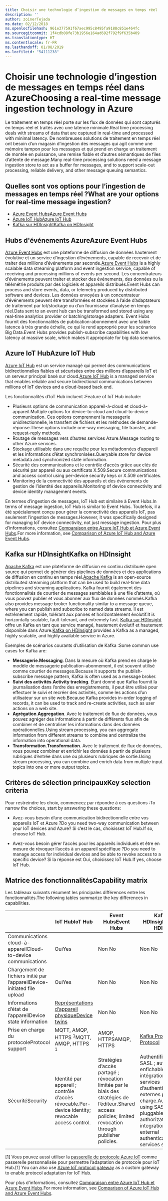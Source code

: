 ```yaml
---
title: Choisir une technologie d’ingestion de messages en temps réel
description: ''
author: zoinerTejada
ms.date: 02/12/2018
ms.openlocfilehash: 961e377591f67aec995c8495fa9188c851e464fc
ms.sourcegitcommit: 1f4cdb08fe73b1956e164ad692f792f9f635b409
ms.translationtype: HT
ms.contentlocale: fr-FR
ms.lasthandoff: 01/08/2019
ms.locfileid: "54111238"
---
```

# <a name="choosing-a-real-time-message-ingestion-technology-in-azure"></a><span data-ttu-id="5e5a4-102">Choisir une technologie d’ingestion de messages en temps réel dans Azure</span><span class="sxs-lookup"><span data-stu-id="5e5a4-102">Choosing a real-time message ingestion technology in Azure</span></span>

<span data-ttu-id="5e5a4-103">Le traitement en temps réel porte sur les flux de données qui sont capturés en temps réel et traités avec une latence minimale.</span><span class="sxs-lookup"><span data-stu-id="5e5a4-103">Real time processing deals with streams of data that are captured in real-time and processed with minimal latency.</span></span> <span data-ttu-id="5e5a4-104">De nombreuses solutions de traitement en temps réel ont besoin d’un magasin d’ingestion des messages qui agit comme une mémoire tampon pour les messages et qui prend en charge un traitement de montée en puissance, une remise fiable et d’autres sémantiques de files d’attente de message.</span><span class="sxs-lookup"><span data-stu-id="5e5a4-104">Many real-time processing solutions need a message ingestion store to act as a buffer for messages, and to support scale-out processing, reliable delivery, and other message queuing semantics.</span></span>

<!-- markdownlint-disable MD026 -->

## <a name="what-are-your-options-for-real-time-message-ingestion"></a><span data-ttu-id="5e5a4-105">Quelles sont vos options pour l’ingestion de messages en temps réel ?</span><span class="sxs-lookup"><span data-stu-id="5e5a4-105">What are your options for real-time message ingestion?</span></span>

<!-- markdownlint-enable MD026 -->

- [<span data-ttu-id="5e5a4-106">Azure Event Hubs</span><span class="sxs-lookup"><span data-stu-id="5e5a4-106">Azure Event Hubs</span></span>](/azure/event-hubs/)
- [<span data-ttu-id="5e5a4-107">Azure IoT Hub</span><span class="sxs-lookup"><span data-stu-id="5e5a4-107">Azure IoT Hub</span></span>](/azure/iot-hub/)
- [<span data-ttu-id="5e5a4-108">Kafka sur HDInsight</span><span class="sxs-lookup"><span data-stu-id="5e5a4-108">Kafka on HDInsight</span></span>](/azure/hdinsight/kafka/apache-kafka-get-started)

## <a name="azure-event-hubs"></a><span data-ttu-id="5e5a4-109">Hubs d'événements Azure</span><span class="sxs-lookup"><span data-stu-id="5e5a4-109">Azure Event Hubs</span></span>

<span data-ttu-id="5e5a4-110">[Azure Event Hubs](/azure/event-hubs/) est une plateforme de diffusion de données hautement évolutive et un service d’ingestion d’événements, capable de recevoir et de traiter des millions d’événements par seconde.</span><span class="sxs-lookup"><span data-stu-id="5e5a4-110">[Azure Event Hubs](/azure/event-hubs/) is a highly scalable data streaming platform and event ingestion service, capable of receiving and processing millions of events per second.</span></span> <span data-ttu-id="5e5a4-111">Les concentrateurs d’événements peuvent traiter et stocker des événements, des données ou la télémétrie produits par des logiciels et appareils distribués.</span><span class="sxs-lookup"><span data-stu-id="5e5a4-111">Event Hubs can process and store events, data, or telemetry produced by distributed software and devices.</span></span> <span data-ttu-id="5e5a4-112">Les données envoyées à un concentrateur d’événements peuvent être transformées et stockées à l’aide d’adaptateurs de traitement par lot/stockage ou d’un fournisseur d’analyse en temps réel.</span><span class="sxs-lookup"><span data-stu-id="5e5a4-112">Data sent to an event hub can be transformed and stored using any real-time analytics provider or batching/storage adapters.</span></span> <span data-ttu-id="5e5a4-113">Event Hubs fournit des fonctionnalités de publication-abonnement avec une faible latence à très grande échelle, ce qui le rend approprié pour les scénarios Big Data.</span><span class="sxs-lookup"><span data-stu-id="5e5a4-113">Event Hubs provides publish-subscribe capabilities with low latency at massive scale, which makes it appropriate for big data scenarios.</span></span>

## <a name="azure-iot-hub"></a><span data-ttu-id="5e5a4-114">Azure IoT Hub</span><span class="sxs-lookup"><span data-stu-id="5e5a4-114">Azure IoT Hub</span></span>

<span data-ttu-id="5e5a4-115">[Azure IoT Hub](/azure/iot-hub/) est un service managé qui permet des communications bidirectionnelles fiables et sécurisées entre des millions d’appareils IoT et un serveur principal basé sur cloud.</span><span class="sxs-lookup"><span data-stu-id="5e5a4-115">[Azure IoT Hub](/azure/iot-hub/) is a managed service that enables reliable and secure bidirectional communications between millions of IoT devices and a cloud-based back end.</span></span>

<span data-ttu-id="5e5a4-116">Les fonctionnalités d’IoT Hub incluent :</span><span class="sxs-lookup"><span data-stu-id="5e5a4-116">Feature of IoT Hub include:</span></span>

- <span data-ttu-id="5e5a4-117">Plusieurs options de communication appareil-à-cloud et cloud-à-appareil.</span><span class="sxs-lookup"><span data-stu-id="5e5a4-117">Multiple options for device-to-cloud and cloud-to-device communication.</span></span> <span data-ttu-id="5e5a4-118">Ces options comprennent la messagerie unidirectionnelle, le transfert de fichiers et les méthodes de demande-réponse.</span><span class="sxs-lookup"><span data-stu-id="5e5a4-118">These options include one-way messaging, file transfer, and request-reply methods.</span></span>
- <span data-ttu-id="5e5a4-119">Routage de messages vers d’autres services Azure.</span><span class="sxs-lookup"><span data-stu-id="5e5a4-119">Message routing to other Azure services.</span></span>
- <span data-ttu-id="5e5a4-120">Stockage utilisable dans une requête pour les métadonnées d’appareil et les informations d’état synchronisées.</span><span class="sxs-lookup"><span data-stu-id="5e5a4-120">Queryable store for device metadata and synchronized state information.</span></span>
- <span data-ttu-id="5e5a4-121">Sécurité des communications et le contrôle d’accès grâce aux clés de sécurité par appareil ou aux certificats X.509.</span><span class="sxs-lookup"><span data-stu-id="5e5a4-121">Secure communications and access control using per-device security keys or X.509 certificates.</span></span>
- <span data-ttu-id="5e5a4-122">Monitoring de la connectivité des appareils et des événements de gestion de l’identité des appareils.</span><span class="sxs-lookup"><span data-stu-id="5e5a4-122">Monitoring of device connectivity and device identity management events.</span></span>

<span data-ttu-id="5e5a4-123">En termes d’ingestion de messages, IoT Hub est similaire à Event Hubs.</span><span class="sxs-lookup"><span data-stu-id="5e5a4-123">In terms of message ingestion, IoT Hub is similar to Event Hubs.</span></span> <span data-ttu-id="5e5a4-124">Toutefois, il a été spécialement conçu pour gérer la connectivité des appareils IoT, pas seulement l’ingestion de messages.</span><span class="sxs-lookup"><span data-stu-id="5e5a4-124">However, it was specifically designed for managing IoT device connectivity, not just message ingestion.</span></span> <span data-ttu-id="5e5a4-125">Pour plus d’informations, consultez [Comparaison entre Azure IoT Hub et Azure Event Hubs](/azure/iot-hub/iot-hub-compare-event-hubs).</span><span class="sxs-lookup"><span data-stu-id="5e5a4-125">For more information, see [Comparison of Azure IoT Hub and Azure Event Hubs](/azure/iot-hub/iot-hub-compare-event-hubs).</span></span>

## <a name="kafka-on-hdinsight"></a><span data-ttu-id="5e5a4-126">Kafka sur HDInsight</span><span class="sxs-lookup"><span data-stu-id="5e5a4-126">Kafka on HDInsight</span></span>

<span data-ttu-id="5e5a4-127">[Apache Kafka](https://kafka.apache.org/) est une plateforme de diffusion en continu distribuée open source qui permet de générer des pipelines de données et des applications de diffusion en continu en temps réel.</span><span class="sxs-lookup"><span data-stu-id="5e5a4-127">[Apache Kafka](https://kafka.apache.org/) is an open-source distributed streaming platform that can be used to build real-time data pipelines and streaming applications.</span></span> <span data-ttu-id="5e5a4-128">Kafka fournit également des fonctionnalités de courtier de messages semblables à une file d’attente, où vous pouvez publier et vous abonner aux flux de données nommés.</span><span class="sxs-lookup"><span data-stu-id="5e5a4-128">Kafka also provides message broker functionality similar to a message queue, where you can publish and subscribe to named data streams.</span></span> <span data-ttu-id="5e5a4-129">Il est extrêmement rapide, tolérant aux pannes et horizontalement évolutif.</span><span class="sxs-lookup"><span data-stu-id="5e5a4-129">It is horizontally scalable, fault-tolerant, and extremely fast.</span></span> <span data-ttu-id="5e5a4-130">[Kafka sur HDInsight](/azure/hdinsight/kafka/apache-kafka-get-started) offre un Kafka en tant que service managé, hautement évolutif et hautement disponible dans Azure.</span><span class="sxs-lookup"><span data-stu-id="5e5a4-130">[Kafka on HDInsight](/azure/hdinsight/kafka/apache-kafka-get-started) provides a Kafka as a managed, highly scalable, and highly available service in Azure.</span></span>

<span data-ttu-id="5e5a4-131">Exemples de scénarios courants d’utilisation de Kafka :</span><span class="sxs-lookup"><span data-stu-id="5e5a4-131">Some common use cases for Kafka are:</span></span>

- <span data-ttu-id="5e5a4-132">**Messagerie**.</span><span class="sxs-lookup"><span data-stu-id="5e5a4-132">**Messaging**.</span></span> <span data-ttu-id="5e5a4-133">Dans la mesure où Kafka prend en charge le modèle de messagerie publication-abonnement, il est souvent utilisé comme courtier de messages.</span><span class="sxs-lookup"><span data-stu-id="5e5a4-133">Because it supports the publish-subscribe message pattern, Kafka is often used as a message broker.</span></span>
- <span data-ttu-id="5e5a4-134">**Suivi des activités**.</span><span class="sxs-lookup"><span data-stu-id="5e5a4-134">**Activity tracking**.</span></span> <span data-ttu-id="5e5a4-135">Étant donné que Kafka fournit la journalisation dans l’ordre des enregistrements, il peut être utilisé pour effectuer le suivi et recréer des activités, comme les actions d’un utilisateur sur un site web.</span><span class="sxs-lookup"><span data-stu-id="5e5a4-135">Because Kafka provides in-order logging of records, it can be used to track and re-create activities, such as user actions on a web site.</span></span>
- <span data-ttu-id="5e5a4-136">**Agrégation**.</span><span class="sxs-lookup"><span data-stu-id="5e5a4-136">**Aggregation**.</span></span> <span data-ttu-id="5e5a4-137">Avec le traitement de flux de données, vous pouvez agréger des informations à partir de différents flux afin de combiner et de centraliser les informations dans des données opérationnelles.</span><span class="sxs-lookup"><span data-stu-id="5e5a4-137">Using stream processing, you can aggregate information from different streams to combine and centralize the information into operational data.</span></span>
- <span data-ttu-id="5e5a4-138">**Transformation**.</span><span class="sxs-lookup"><span data-stu-id="5e5a4-138">**Transformation**.</span></span> <span data-ttu-id="5e5a4-139">Avec le traitement de flux de données, vous pouvez combiner et enrichir les données à partir de plusieurs rubriques d’entrée dans une ou plusieurs rubriques de sortie.</span><span class="sxs-lookup"><span data-stu-id="5e5a4-139">Using stream processing, you can combine and enrich data from multiple input topics into one or more output topics.</span></span>

## <a name="key-selection-criteria"></a><span data-ttu-id="5e5a4-140">Critères de sélection principaux</span><span class="sxs-lookup"><span data-stu-id="5e5a4-140">Key selection criteria</span></span>

<span data-ttu-id="5e5a4-141">Pour restreindre les choix, commencez par répondre à ces questions :</span><span class="sxs-lookup"><span data-stu-id="5e5a4-141">To narrow the choices, start by answering these questions:</span></span>

- <span data-ttu-id="5e5a4-142">Avez-vous besoin d’une communication bidirectionnelle entre vos appareils IoT et Azure ?</span><span class="sxs-lookup"><span data-stu-id="5e5a4-142">Do you need two-way communication between your IoT devices and Azure?</span></span> <span data-ttu-id="5e5a4-143">Si c’est le cas, choisissez IoT Hub.</span><span class="sxs-lookup"><span data-stu-id="5e5a4-143">If so, choose IoT Hub.</span></span>

- <span data-ttu-id="5e5a4-144">Avez-vous besoin gérer l’accès pour les appareils individuels et être en mesure de révoquer l’accès à un appareil spécifique ?</span><span class="sxs-lookup"><span data-stu-id="5e5a4-144">Do you need to manage access for individual devices and be able to revoke access to a specific device?</span></span> <span data-ttu-id="5e5a4-145">Si la réponse est Oui, choisissez IoT Hub.</span><span class="sxs-lookup"><span data-stu-id="5e5a4-145">If yes, choose IoT Hub.</span></span>

## <a name="capability-matrix"></a><span data-ttu-id="5e5a4-146">Matrice des fonctionnalités</span><span class="sxs-lookup"><span data-stu-id="5e5a4-146">Capability matrix</span></span>

<span data-ttu-id="5e5a4-147">Les tableaux suivants résument les principales différences entre les fonctionnalités.</span><span class="sxs-lookup"><span data-stu-id="5e5a4-147">The following tables summarize the key differences in capabilities.</span></span>

<!-- markdownlint-disable MD033 -->

| | <span data-ttu-id="5e5a4-148">IoT Hub</span><span class="sxs-lookup"><span data-stu-id="5e5a4-148">IoT Hub</span></span> | <span data-ttu-id="5e5a4-149">Event Hubs</span><span class="sxs-lookup"><span data-stu-id="5e5a4-149">Event Hubs</span></span> | <span data-ttu-id="5e5a4-150">Kafka sur HDInsight</span><span class="sxs-lookup"><span data-stu-id="5e5a4-150">Kafka on HDInsight</span></span> |
| --- | --- | --- | --- |
| <span data-ttu-id="5e5a4-151">Communications cloud-à-appareil</span><span class="sxs-lookup"><span data-stu-id="5e5a4-151">Cloud-to-device communications</span></span> | <span data-ttu-id="5e5a4-152">Oui</span><span class="sxs-lookup"><span data-stu-id="5e5a4-152">Yes</span></span> | <span data-ttu-id="5e5a4-153">Non </span><span class="sxs-lookup"><span data-stu-id="5e5a4-153">No</span></span> | <span data-ttu-id="5e5a4-154">Non </span><span class="sxs-lookup"><span data-stu-id="5e5a4-154">No</span></span> |
| <span data-ttu-id="5e5a4-155">Chargement de fichiers initié par l’appareil</span><span class="sxs-lookup"><span data-stu-id="5e5a4-155">Device-initiated file upload</span></span> | <span data-ttu-id="5e5a4-156">Oui</span><span class="sxs-lookup"><span data-stu-id="5e5a4-156">Yes</span></span> | <span data-ttu-id="5e5a4-157">Non </span><span class="sxs-lookup"><span data-stu-id="5e5a4-157">No</span></span> | <span data-ttu-id="5e5a4-158">Non </span><span class="sxs-lookup"><span data-stu-id="5e5a4-158">No</span></span> |
| <span data-ttu-id="5e5a4-159">Informations d’état de l’appareil</span><span class="sxs-lookup"><span data-stu-id="5e5a4-159">Device state information</span></span> | [<span data-ttu-id="5e5a4-160">Représentations d’appareil physique</span><span class="sxs-lookup"><span data-stu-id="5e5a4-160">Device twins</span></span>](/azure/iot-hub/iot-hub-devguide-device-twins) | <span data-ttu-id="5e5a4-161">Non </span><span class="sxs-lookup"><span data-stu-id="5e5a4-161">No</span></span> | <span data-ttu-id="5e5a4-162">Non </span><span class="sxs-lookup"><span data-stu-id="5e5a4-162">No</span></span> |
| <span data-ttu-id="5e5a4-163">Prise en charge du protocole</span><span class="sxs-lookup"><span data-stu-id="5e5a4-163">Protocol support</span></span> | <span data-ttu-id="5e5a4-164">MQTT, AMQP, HTTPS <sup>1</sup></span><span class="sxs-lookup"><span data-stu-id="5e5a4-164">MQTT, AMQP, HTTPS <sup>1</sup></span></span> | <span data-ttu-id="5e5a4-165">AMQP, HTTPS</span><span class="sxs-lookup"><span data-stu-id="5e5a4-165">AMQP, HTTPS</span></span> | [<span data-ttu-id="5e5a4-166">Kafka Protocol</span><span class="sxs-lookup"><span data-stu-id="5e5a4-166">Kafka Protocol</span></span>](https://cwiki.apache.org/confluence/display/KAFKA/A+Guide+To+The+Kafka+Protocol) |
| <span data-ttu-id="5e5a4-167">Sécurité</span><span class="sxs-lookup"><span data-stu-id="5e5a4-167">Security</span></span> | <span data-ttu-id="5e5a4-168">Identité par appareil ; contrôle d’accès révocable.</span><span class="sxs-lookup"><span data-stu-id="5e5a4-168">Per-device identity; revocable access control.</span></span> | <span data-ttu-id="5e5a4-169">Stratégies d’accès partagé ; révocation limitée par le biais des stratégies de l’éditeur.</span><span class="sxs-lookup"><span data-stu-id="5e5a4-169">Shared access policies; limited revocation through publisher policies.</span></span> | <span data-ttu-id="5e5a4-170">Authentification via SASL ; autorisation enfichable ; intégration avec des services d’authentification externes prise en charge.</span><span class="sxs-lookup"><span data-stu-id="5e5a4-170">Authentication using SASL; pluggable authorization; integration with external authentication services supported.</span></span> |

<!-- markdownlint-enable MD026 -->

<span data-ttu-id="5e5a4-171">[1] Vous pouvez aussi utiliser la [passerelle de protocole Azure IoT](/azure/iot-hub/iot-hub-protocol-gateway) comme passerelle personnalisée pour permettre l’adaptation de protocole pour IoT Hub.</span><span class="sxs-lookup"><span data-stu-id="5e5a4-171">[1] You can also use [Azure IoT protocol gateway](/azure/iot-hub/iot-hub-protocol-gateway) as a custom gateway to enable protocol adaptation for IoT Hub.</span></span>

<span data-ttu-id="5e5a4-172">Pour plus d’informations, consultez [Comparaison entre Azure IoT Hub et Azure Event Hubs](/azure/iot-hub/iot-hub-compare-event-hubs).</span><span class="sxs-lookup"><span data-stu-id="5e5a4-172">For more information, see [Comparison of Azure IoT Hub and Azure Event Hubs](/azure/iot-hub/iot-hub-compare-event-hubs).</span></span>
